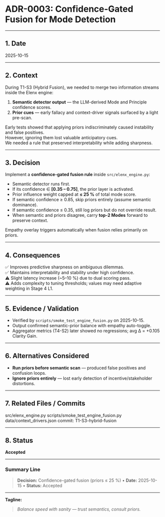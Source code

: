 # ADR-0003: Confidence-Gated Fusion for Mode Detection

---

## 1. Date
2025-10-15

---

## 2. Context
During T1-S3 (Hybrid Fusion), we needed to merge two information streams inside the Elenx engine:

1. **Semantic detector output** — the LLM-derived Mode and Principle confidence scores.  
2. **Prior cues** — early fallacy and context-driver signals surfaced by a light pre-scan.

Early tests showed that applying priors indiscriminately caused instability and false positives.  
However, ignoring them lost valuable anticipatory cues.  
We needed a rule that preserved interpretability while adding sharpness.

---

## 3. Decision
Implement a **confidence-gated fusion rule** inside `src/elenx_engine.py`:

- Semantic detector runs first.  
- If its confidence ∈ **[0.35 – 0.75]**, the prior layer is activated.  
- Prior influence weight capped at **≤ 25 %** of total mode score.  
- If semantic confidence ≥ 0.85, skip priors entirely (assume semantic dominance).  
- If semantic confidence ≤ 0.35, still log priors but do not override result.  
- When semantic and priors disagree, carry **top-2 Modes** forward to preserve context.

Empathy overlay triggers automatically when fusion relies primarily on priors.

---

## 4. Consequences
✅ Improves predictive sharpness on ambiguous dilemmas.  
✅ Maintains interpretability and stability under high confidence.  
⚠️ Slight latency increase (~5–10 %) due to dual scoring pass.  
⚠️ Adds complexity to tuning thresholds; values may need adaptive weighting in Stage 4 L1.

---

## 5. Evidence / Validation
- Verified by `scripts/smoke_test_engine_fusion.py` on 2025-10-15.  
- Output confirmed semantic-prior balance with empathy auto-toggle.  
- Aggregator metrics (T4-S2) later showed no regressions; avg Δ = +0.105 Clarity Gain.

---

## 6. Alternatives Considered
- **Run priors before semantic scan** — produced false positives and confusion loops.  
- **Ignore priors entirely** — lost early detection of incentive/stakeholder distortions.  

---

## 7. Related Files / Commits

src/elenx_engine.py
scripts/smoke_test_engine_fusion.py
data/context_drivers.json
commit: T1-S3-hybrid-fusion


---

## 8. Status
**Accepted**

---

### Summary Line
> **Decision:** Confidence-gated fusion (priors ≤ 25 %) • **Date:** 2025-10-15 • **Status:** Accepted

---

**Tagline:**  
> *Balance speed with sanity — trust semantics, consult priors.*
